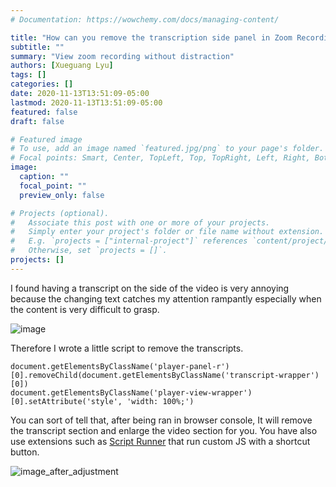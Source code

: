 ```yaml
---
# Documentation: https://wowchemy.com/docs/managing-content/

title: "How can you remove the transcription side panel in Zoom Recordings"
subtitle: ""
summary: "View zoom recording without distraction"
authors: [Xueguang Lyu]
tags: []
categories: []
date: 2020-11-13T13:51:09-05:00
lastmod: 2020-11-13T13:51:09-05:00
featured: false
draft: false

# Featured image
# To use, add an image named `featured.jpg/png` to your page's folder.
# Focal points: Smart, Center, TopLeft, Top, TopRight, Left, Right, BottomLeft, Bottom, BottomRight.
image:
  caption: ""
  focal_point: ""
  preview_only: false

# Projects (optional).
#   Associate this post with one or more of your projects.
#   Simply enter your project's folder or file name without extension.
#   E.g. `projects = ["internal-project"]` references `content/project/deep-learning/index.md`.
#   Otherwise, set `projects = []`.
projects: []
---
```

I found having a transcript on the side of the video is very annoying because the changing text catches my attention rampantly especially when the content is very difficult to grasp.

![image](https://miro.medium.com/max/4800/1*jS3-OB62UPMZkDhdbC9anQ.jpeg)

Therefore I wrote a little script to remove the transcripts.

```[javascript]
document.getElementsByClassName('player-panel-r')[0].removeChild(document.getElementsByClassName('transcript-wrapper')[0])
document.getElementsByClassName('player-view-wrapper')[0].setAttribute('style', 'width: 100%;')
```

You can sort of tell that, after being ran in browser console, It will remove the transcript section and enlarge the video section for you.
You have also use extensions such as [Script Runner](https://addons.mozilla.org/en-US/firefox/addon/scripts-runner/) that run custom JS with a shortcut button.

![image_after_adjustment](https://miro.medium.com/max/4800/1*40eddmxEfBcQmpK_6Nw56A.jpeg)
